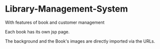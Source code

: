 # Library-Management-System
With features of book and customer management

Each book has its own jsp page.

The background and the Book's images are directly imported via the URLs.
